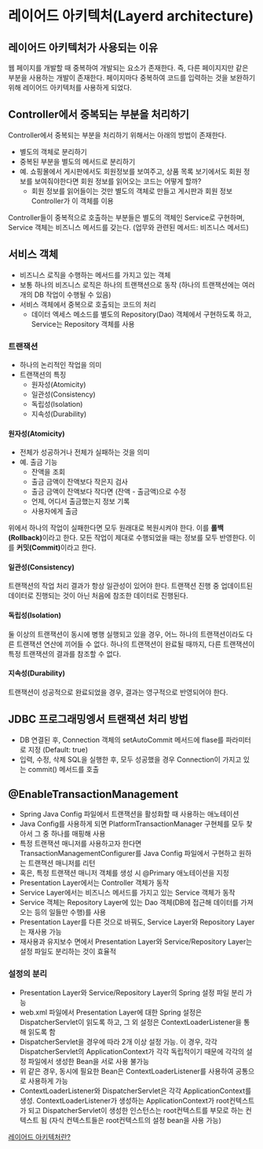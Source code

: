 # 레이어드 아키텍처(Layerd architecture)

## 레이어드 아키텍처가 사용되는 이유
웹 페이지를 개발할 때 중복하여 개발되는 요소가 존재한다. 즉, 다른 페이지지만 같은 부분을 사용하는 개발이 존재한다. 페이지마다 중복하여 코드를 입력하는 것을 보완하기 위해 레이어드 아키텍처를 사용하게 되었다.   

## Controller에서 중복되는 부분을 처리하기
Controller에서 중복되는 부분을 처리하기 위해서는 아래의 방법이 존재한다.   

* 별도의 객체로 분리하기
* 중복된 부분을 별도의 메서드로 분리하기
* 예. 쇼핑몰에서 게시판에서도 회원정보를 보여주고, 상품 목록 보기에서도 회원 정보를 보여줘야한다면 회원 정보를 읽어오는 코드는 어떻게 할까?
    * 회원 정보를 읽어들이는 것만 별도의 객체로 만들고 게시판과 회원 정보 Controller가 이 객체를 이용   

Controller들이 중복적으로 호출하는 부분들은 별도의 객체인 Service로 구현하며, Service 객체는 비즈니스 메서드를 갖는다. (업무와 관련된 메서드: 비즈니스 메서드)   

## 서비스 객체
* 비즈니스 로직을 수행하는 메서드를 가지고 있는 객체
* 보통 하나의 비즈니스 로직은 하나의 트랜잭션으로 동작 (하나의 트랜잭션에는 여러 개의 DB 작업이 수행될 수 있음)
* 서비스 객체에서 중복으로 호출되는 코드의 처리
    * 데이터 엑세스 메소드를 별도의 Repository(Dao) 객체에서 구현하도록 하고, Service는 Repository 객체를 사용   

### 트랜잭션
* 하나의 논리적인 작업을 의미
* 트랜잭션의 특징
    * 원자성(Atomicity)
    * 일관성(Consistency)
    * 독립성(Isolation)
    * 지속성(Durability)   

#### 원자성(Atomicity)
* 전체가 성공하거나 전체가 실패하는 것을 의미
* 예. 출금 기능
    * 잔액을 조회
    * 출금 금액이 잔액보다 작은지 검사
    * 출금 금액이 잔액보다 작다면 (잔액 - 출금액)으로 수정
    * 언제, 어디서 출금했는지 정보 기록
    * 사용자에게 출금   

위에서 하나의 작업이 실패한다면 모두 원래대로 복원시켜야 한다. 이를 <b>롤백(Rollback)</b>이라고 한다. 모든 작업이 제대로 수행되었을 때는 정보를 모두 반영한다. 이를 <b>커밋(Commit)</b>이라고 한다.   

#### 일관성(Consistency)
트랜잭션의 작업 처리 결과가 항상 일관성이 있어야 한다. 트랜잭션 진행 중 업데이트된 데이터로 진행되는 것이 아닌 처음에 참조한 데이터로 진행된다.   

#### 독립성(Isolation)
둘 이상의 트랜잭션이 동시에 병행 실행되고 있을 경우, 어느 하나의 트랜잭션이라도 다른 트랜잭션 연산에 끼어들 수 없다. 하나의 트랜잭션이 완료될 때까지, 다른 트랜잭션이 특정 트랜잭션의 결과를 참조할 수 없다.   

#### 지속성(Durability)
트랜잭션이 성공적으로 완료되었을 경우, 결과는 영구적으로 반영되어야 한다.   

## JDBC 프로그래밍엥서 트랜잭션 처리 방법
* DB 연결된 후, Connection 객체의 setAutoCommit 메서드에 flase를 파라미터로 지정 (Default: true)
* 입력, 수정, 삭제 SQL을 실행한 후, 모두 성공했을 경우 Connection이 가지고 있는 commit() 메서드를 호출   

## @EnableTransactionManagement
* Spring Java Config 파일에서 트랜잭션을 활성화할 때 사용하는 애노테이션
* Java Config를 사용하게 되면 PlatformTransactionManager 구현체를 모두 찾아서 그 중 하나를 매핑해 사용
* 특정 트랜잭션 매니저를 사용하고자 한다면 TransactionManagementConfigurer를 Java Config 파일에서 구현하고 원하는 트랜잭션 매니저를 리턴
* 혹은, 특정 트랜잭션 매니저 객체를 생성 시 @Primary 애노테이션을 지정
* Presentation Layer에서는 Controller 객체가 동작
* Service Layer에서는 비즈니스 메서드를 가지고 있는 Service 객체가 동작
* Service 객체는 Repository Layer에 있는 Dao 객체(DB에 접근해 데이터를 가져오는 등의 일들만 수행)를 사용
* Presentation Layer를 다른 것으로 바꿔도, Service Layer와 Repository Layer는 재사용 가능
* 재사용과 유지보수 면에서 Presentation Layer와 Service/Repository Layer는 설정 파일도 분리하는 것이 효율적   

### 설정의 분리
* Presentation Layer와 Service/Repository Layer의 Spring 설정 파일 분리 가능
* web.xml 파일에서 Presentation Layer에 대한 Spring 설정은 DispatcherServlet이 읽도록 하고, 그 외 설정은 ContextLoaderListener을 통해 읽도록 함
* DispatcherServlet을 경우에 따라 2개 이상 설정 가능. 이 경우, 각각 DispatcherServlet의 ApplicationContext가 각각 독립적이기 때문에 각각의 설정 파일에서 생성한 Bean을 서로 사용 불가능
* 위 같은 경우, 동시에 필요한 Bean은 ContextLoaderListener를 사용하여 공통으로 사용하게 가능
* ContextLoaderListener와 DispatcherServlet은 각각 ApplicationContext를 생성. ContextLoaderListener가 생성하는 ApplicationContext가 root컨텍스트가 되고 DispatcherServlet이 생성한 인스턴스는 root컨텍스트를 부모로 하는 컨텍스트 됨 (자식 컨텍스트들은 root컨텍스트의 설정 bean을 사용 가능)

[레이어드 아키텍처란?](https://codingnotes.tistory.com/34)